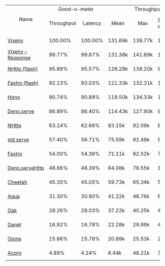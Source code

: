 <table>
<tr>
    <td align="center" rowspan="2">Name</td>
    <td align="center" colspan="2">Good-o-meter</td>
    <td align="center" colspan="4">Throughput (rps)</td>
    <td align="center" colspan="3">Latency (ms)</td>
</tr>
<tr>
    <!-- still Name -->
    <td align="center">Throughput</td>
    <td align="center">Latency</td>
    <td align="center">Mean</td>
    <td align="center">Max</td>
    <td align="center">Standard deviation</td>
    <td align="center">Size per second</td>
    <td align="center">Avg</td>
    <td align="center">Min</td>
    <td align="center">Max</td>
</tr><tr>
    <td><a href="./vixeny.ts.md">Vixeny</a></td>
    <td>100.00%</td>
    <td>100.00%</td>
    <td>131.69k</td>
    <td>139.77k</td>
    <td>13.92k</td>
    <td>2.30 MiB</td>
    <td>0.48</td>
    <td>0.36</td>
    <td>1.07</td>
</tr>
<tr>
    <td><a href="./vixeny_response.ts.md">Vixeny – Response</a></td>
    <td>99.77%</td>
    <td>99.87%</td>
    <td>131.38k</td>
    <td>141.89k</td>
    <td>12.40k</td>
    <td>2.30 MiB</td>
    <td>0.48</td>
    <td>0.36</td>
    <td>1.69</td>
</tr>
<tr>
    <td><a href="./nhttp_flash.ts.md">NHttp (flash)</a></td>
    <td>95.89%</td>
    <td>95.57%</td>
    <td>126.28k</td>
    <td>138.20k</td>
    <td>9.85k</td>
    <td>2.20 MiB</td>
    <td>0.50</td>
    <td>0.36</td>
    <td>1.53</td>
</tr>
<tr>
    <td><a href="./fastro_flash.ts.md">Fastro (flash)</a></td>
    <td>92.13%</td>
    <td>93.03%</td>
    <td>121.33k</td>
    <td>132.31k</td>
    <td>13.58k</td>
    <td>2.13 MiB</td>
    <td>0.52</td>
    <td>0.39</td>
    <td>2.09</td>
</tr>
<tr>
    <td><a href="./hono.ts.md">Hono</a></td>
    <td>90.74%</td>
    <td>90.88%</td>
    <td>119.50k</td>
    <td>134.33k</td>
    <td>14.23k</td>
    <td>2.09 MiB</td>
    <td>0.53</td>
    <td>0.39</td>
    <td>2.96</td>
</tr>
<tr>
    <td><a href="./deno_serve.ts.md">Deno.serve</a></td>
    <td>86.89%</td>
    <td>86.40%</td>
    <td>114.43k</td>
    <td>127.90k</td>
    <td>9.72k</td>
    <td>1.99 MiB</td>
    <td>0.55</td>
    <td>0.41</td>
    <td>2.61</td>
</tr>
<tr>
    <td><a href="./nhttp.ts.md">NHttp</a></td>
    <td>63.14%</td>
    <td>62.66%</td>
    <td>83.15k</td>
    <td>92.09k</td>
    <td>8.76k</td>
    <td>1.45 MiB</td>
    <td>0.77</td>
    <td>0.57</td>
    <td>3.45</td>
</tr>
<tr>
    <td><a href="./deno_std_serve.ts.md">std serve</a></td>
    <td>57.40%</td>
    <td>56.71%</td>
    <td>75.59k</td>
    <td>92.49k</td>
    <td>9.77k</td>
    <td>1.31 MiB</td>
    <td>0.85</td>
    <td>0.49</td>
    <td>3.46</td>
</tr>
<tr>
    <td><a href="./fastro.ts.md">Fastro</a></td>
    <td>54.00%</td>
    <td>54.36%</td>
    <td>71.11k</td>
    <td>82.52k</td>
    <td>7.91k</td>
    <td>1.26 MiB</td>
    <td>0.88</td>
    <td>0.49</td>
    <td>3.65</td>
</tr>
<tr>
    <td><a href="./deno_serveHttp.ts.md">Deno.serveHttp</a></td>
    <td>48.66%</td>
    <td>48.39%</td>
    <td>64.08k</td>
    <td>76.55k</td>
    <td>10.21k</td>
    <td>1.12 MiB</td>
    <td>0.99</td>
    <td>0.56</td>
    <td>3.54</td>
</tr>
<tr>
    <td><a href="./cheetah.ts.md">Cheetah</a></td>
    <td>45.35%</td>
    <td>45.05%</td>
    <td>59.73k</td>
    <td>65.34k</td>
    <td>5.78k</td>
    <td>1.04 MiB</td>
    <td>1.06</td>
    <td>0.77</td>
    <td>3.35</td>
</tr>
<tr>
    <td><a href="./aqua.ts.md">Aqua</a></td>
    <td>31.30%</td>
    <td>30.90%</td>
    <td>41.22k</td>
    <td>48.76k</td>
    <td>6.04k</td>
    <td>0.72 MiB</td>
    <td>1.55</td>
    <td>0.76</td>
    <td>6.04</td>
</tr>
<tr>
    <td><a href="./oak.ts.md">Oak</a></td>
    <td>28.26%</td>
    <td>28.03%</td>
    <td>37.22k</td>
    <td>40.25k</td>
    <td>4.28k</td>
    <td>0.65 MiB</td>
    <td>1.71</td>
    <td>0.93</td>
    <td>4.91</td>
</tr>
<tr>
    <td><a href="./danet.ts.md">Danet</a></td>
    <td>16.92%</td>
    <td>16.78%</td>
    <td>22.28k</td>
    <td>29.99k</td>
    <td>4.83k</td>
    <td>0.39 MiB</td>
    <td>2.86</td>
    <td>0.89</td>
    <td>8.30</td>
</tr>
<tr>
    <td><a href="./opine.ts.md">Opine</a></td>
    <td>15.86%</td>
    <td>15.78%</td>
    <td>20.89k</td>
    <td>25.53k</td>
    <td>2.54k</td>
    <td>0.37 MiB</td>
    <td>3.04</td>
    <td>1.71</td>
    <td>8.16</td>
</tr>
<tr>
    <td><a href="./acorn.ts.md">Acorn</a></td>
    <td>4.89%</td>
    <td>4.24%</td>
    <td>6.44k</td>
    <td>48.21k</td>
    <td>3.40k</td>
    <td>0.10 MiB</td>
    <td>11.31</td>
    <td>4.89</td>
    <td>25.53</td>
</tr>
</table>